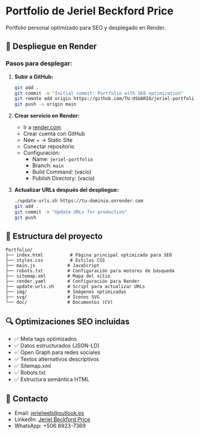 # Portfolio de Jeriel Beckford Price

Portfolio personal optimizado para SEO y desplegado en Render.

## 🚀 Despliegue en Render

### Pasos para desplegar:

1. **Subir a GitHub:**
   ```bash
   git add .
   git commit -m "Initial commit: Portfolio with SEO optimization"
   git remote add origin https://github.com/TU-USUARIO/jeriel-portfolio.git
   git push -u origin main
   ```

2. **Crear servicio en Render:**
   - Ir a [render.com](https://render.com)
   - Crear cuenta con GitHub
   - New + → Static Site
   - Conectar repositorio
   - Configuración:
     - Name: `jeriel-portfolio`
     - Branch: `main`
     - Build Command: (vacío)
     - Publish Directory: (vacío)

3. **Actualizar URLs después del despliegue:**
   ```bash
   ./update-urls.sh https://tu-dominio.onrender.com
   git add .
   git commit -m "Update URLs for production"
   git push
   ```

## 📁 Estructura del proyecto

```
Portfolio/
├── index.html          # Página principal optimizada para SEO
├── styles.css          # Estilos CSS
├── main.js            # JavaScript
├── robots.txt         # Configuración para motores de búsqueda
├── sitemap.xml        # Mapa del sitio
├── render.yaml        # Configuración para Render
├── update-urls.sh     # Script para actualizar URLs
├── img/               # Imágenes optimizadas
├── svg/               # Iconos SVG
└── doc/               # Documentos (CV)
```

## 🔍 Optimizaciones SEO incluidas

- ✅ Meta tags optimizados
- ✅ Datos estructurados (JSON-LD)
- ✅ Open Graph para redes sociales
- ✅ Textos alternativos descriptivos
- ✅ Sitemap.xml
- ✅ Robots.txt
- ✅ Estructura semántica HTML

## 📧 Contacto

- Email: jerielweb@outlook.es
- LinkedIn: [Jeriel Beckford Price](https://www.linkedin.com/in/jeriel-beckford-price-74ba24330/)
- WhatsApp: +506 8923-7369
